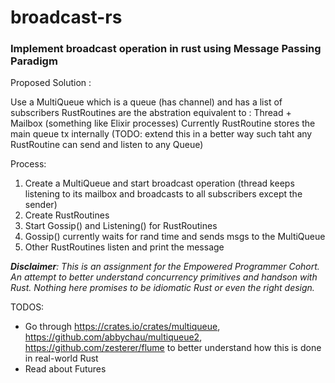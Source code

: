 # broadcast-rs

### Implement broadcast operation in rust using Message Passing Paradigm

Proposed Solution :

Use a MultiQueue which is a queue (has channel) and has a list of subscribers
RustRoutines are the abstration equivalent to : Thread + Mailbox (something like Elixir processes)
Currently RustRoutine stores the main queue tx internally (TODO: extend this in a better way such taht any RustRoutine can send and listen to any Queue)

Process:
1. Create a MultiQueue and start broadcast operation (thread keeps listening to its mailbox and broadcasts to all subscribers except the sender)
2. Create RustRoutines
3. Start Gossip() and Listening() for RustRoutines
4. Gossip() currently waits for rand time and sends msgs to the MultiQueue
5. Other RustRoutines listen and print the message

***Disclaimer**: This is an assignment for the Empowered Programmer Cohort. An attempt to better understand concurrency primitives and handson with Rust. Nothing here promises to be idiomatic Rust or even the right design.*

TODOS:
- Go through https://crates.io/crates/multiqueue, https://github.com/abbychau/multiqueue2, https://github.com/zesterer/flume to better understand how this is done in real-world Rust
- Read about Futures

